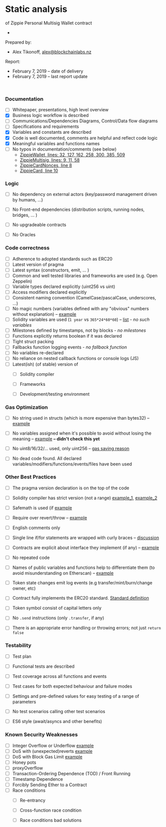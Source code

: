 # Static analysis

of Zippie Personal Multisig Wallet contract

-

Prepared by: 

- Alex Tikonoff, [alex@blockchainlabs.nz](alex@blockchainlabs.nz)

Report: 

- February 7, 2019 – date of delivery 
- February 7, 2019 – last report update

<br>

### Documentation

 - [ ] Whitepaper, presentations, high level overview
 - [x] Business logic workflow is described
 - [ ] Communications/Dependencies Diagrams, Control/Data flow diagrams
 - [ ] Specifications and requirements
 - [X] Variables and constants are described
 - [x] Code is well documented, comments are helpful and reflect code logic
 - [x] Meaningful variables and functions names
 - [ ] No typos in documentation/comments (see below)
 	- [ZippieWallet, lines: 32, 127, 162, 258, 300, 385, 509](https://github.com/BlockchainLabsNZ/zippie-multisig-2/blob/master/contracts/Zippie/ZippieWallet.sol)
 	- [ZippieMultisig, lines: 9, 11, 58](https://github.com/BlockchainLabsNZ/zippie-multisig-2/blob/master/contracts/Zippie/ZippieMultisig.sol)
 	- [ZippieCardNonces, line 8](https://github.com/BlockchainLabsNZ/zippie-multisig-2/blob/master/contracts/Zippie/ZippieCardNonces.sol)
 	- [ZippieCard, line 10](https://github.com/BlockchainLabsNZ/zippie-multisig-2/blob/master/contracts/Zippie/ZippieCard.sol)

### Logic

 - [ ] No dependency on external actors (key/password management driven by humans, ...)
 - [ ] No Front-end dependencies (distribution scripts, running nodes, bridges, ... )
 - [ ] No upgradeable contracts
 - [ ] No Oracles

 

### Code correctness

 - [ ] Adherence to adopted standards such as ERC20
 - [ ] Latest version of pragma
 - [ ] Latest syntax (constructors, emit, ... )
 - [ ] Common and well tested libraries and frameworks are used (e.g. Open Zeppelin)  
 - [ ] Variable types declared explicitly (uint256 vs uint)
 - [ ] Access modifiers declared explicitly
 - [ ] Consistent naming convention (CamelCase/pascalCase, underscores, ...) 
 - [ ] No magic numbers (variables defined with any "obvious" numbers without explanation) – [example](https://github.com/BlockchainLabsNZ/bluzelle-contracts/issues/3)
 - [ ] Solidity variables are used (`1 year` vs `365*24*60*60`) – [list](https://solidity.readthedocs.io/en/v0.4.24/units-and-global-variables.html) - *no such variables*
 - [ ] Milestones defined by timestamps, not by blocks - *no milestones*
 - [ ] Functions explicitly returns boolean if it was declared
 - [ ] Tight struct packing
 - [ ] Fallbacks function logging events - *no fallback function*
 - [ ] No variables re-declared
 - [ ] No reliance on nested callback functions or console logs (JS)
 - [ ] Latest(ish) (of stable) version of 
	 - [ ] Solidity compiler
	 - [ ] Frameworks
	 - [ ] Development/testing environment



### Gas Optimization

 - [ ] No string used in structs (which is more expensive than bytes32) – [example](https://github.com/BlockchainLabsNZ/mothership-sen/issues/3)
 - [ ] No variables assigned when it's possible to avoid without losing the meaning – [example](https://github.com/BlockchainLabsNZ/wings-private-contracts/issues/2) **– didn't check this yet**
 - [ ] No uint8/16/32/... used, only uint256 – [gas saving reason](https://ethereum.stackexchange.com/questions/3067/why-does-uint8-cost-more-gas-than-uint256)
 - [ ] No dead code found. All declared variables/modifiers/functions/events/files have been used



### Other Best Practices

 - [ ] The pragma version declaration is on the top of the code
 - [ ] Solidity compiler has strict version (not a range) [example_1](https://github.com/BlockchainLabsNZ/wings-private-contracts/issues/10), [example_2](https://github.com/BlockchainLabsNZ/leverj-contracts/issues/5)
 - [ ] Safemath is used (if  [example](https://github.com/BlockchainLabsNZ/leverj-contracts/issues/4)
 - [ ] Require over revert/throw – [example](https://github.com/BlockchainLabsNZ/wings-private-contracts/issues/13)
 - [ ] English comments only
 - [ ] Single line if/for statements are wrapped with curly braces – [discussion](https://stackoverflow.com/questions/2125066/is-it-bad-practice-to-use-an-if-statement-without-brackets)
 - [ ] Contracts are explicit about interface they implement (if any) – [example](https://github.com/BlockchainLabsNZ/poa-popa/issues/2)
 - [ ] No repeated code
 - [ ] Names of public variables and functions help to differentiate them (to avoid misunderstanding on Etherscan) – [example](https://github.com/BlockchainLabsNZ/LINA-TokenERC20/issues/2)
 - [ ] Token state changes emit log events (e.g transfer/mint/burn/change owner, etc)
 - [ ] Contract fully implements the ERC20 standard. [Standard definition](https://theethereum.wiki/w/index.php/ERC20_Token_Standard)
 - [ ] Token symbol consist of capital letters only
 - [ ] No `.send` instructions (only `.transfer`, if any)
 - [ ] There is an appropriate error handling or throwing errors; not just `return false`



### Testability

 - [ ] Test plan 
 - [ ] Functional tests are described
 - [ ] Test coverage across all functions and events
 - [ ] Test cases for both expected behaviour and failure modes
 - [ ] Settings and pre-defined values for easy testing of a range of parameters 
 - [ ] No test scenarios calling other test scenarios 
 - [ ] ES6 style (await/asyncs and other benefits)

  
### Known Security Weaknesses

 - [ ] Integer Overflow or Underflow [example](https://ethereumdev.io/safemath-protect-overflows/)
 - [ ] DoS with (unexpected)reverts [example](https://consensys.github.io/smart-contract-best-practices/known_attacks/#dos-with-unexpected-revert)
 - [ ] DoS with Block Gas Limit [example](https://consensys.github.io/smart-contract-best-practices/known_attacks/#dos-with-block-gas-limit)
 - [ ] Honey pots
 - [ ] proxyOverflow
 - [ ] Transaction-Ordering Dependence (TOD) / Front Running
 - [ ] Timestamp Dependence
 - [ ] Forcibly Sending Ether to a Contract
 - [ ] Race conditions 
	- [ ] Re-entrancy
	- [ ] Cross-function race condition 
	- [ ] Race conditions bad solutions 

